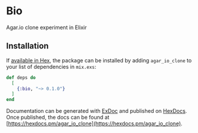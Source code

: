# Bio

Agar.io clone experiment in Elixir

## Installation

If [available in Hex](https://hex.pm/docs/publish), the package can be installed
by adding `agar_io_clone` to your list of dependencies in `mix.exs`:

```elixir
def deps do
  [
    {:bio, "~> 0.1.0"}
  ]
end
```

Documentation can be generated with [ExDoc](https://github.com/elixir-lang/ex_doc)
and published on [HexDocs](https://hexdocs.pm). Once published, the docs can
be found at [https://hexdocs.pm/agar_io_clone](https://hexdocs.pm/agar_io_clone).

